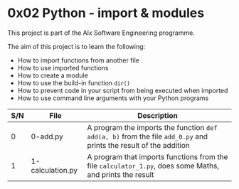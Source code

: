 # 0x02 Python - import & modules

This project is part of the Alx Software Engineering programme.

The aim of this project is to learn the following:
- How to import functions from another file
- How to use imported functions
- How to create a module
- How to use the build-in function `dir()`
- How to prevent code in your script from being executed when imported
- How to use command line arguments with your Python programs

| S/N | File | Description |
| --- | ---- | ----------- |
| 0 | 0-add.py | A program the imports the function `def add(a, b)` from the file `add_0.py` and prints the result of the addition |
| 1 | 1-calculation.py | A program that imports functions from the file `calculator_1.py`, does some Maths, and prints the result |
